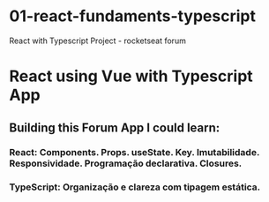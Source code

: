 # 01-react-fundaments-typescript
React with Typescript Project - rocketseat forum

# React using Vue with Typescript App
## Building this Forum App I could learn:

### React: Components. Props. useState. Key. Imutabilidade. Responsividade. Programação declarativa. Closures.
### TypeScript: Organização e clareza com tipagem estática.
